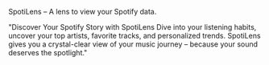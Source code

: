 SpotiLens – A lens to view your Spotify data.


"Discover Your Spotify Story with SpotiLens
Dive into your listening habits, uncover your top artists, favorite tracks, and personalized trends.
SpotiLens gives you a crystal-clear view of your music journey – because your sound deserves the spotlight."
  